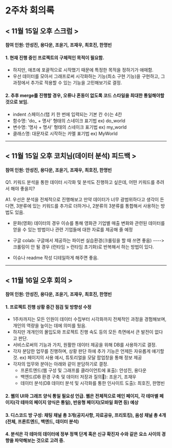 2주차 회의록
=============

< 11월 15일 오후 스크럼 >
-------------
#### 참여 인원: 안성진, 용다운, 조윤기, 조재우, 최호진, 한명빈

#### 1. 현재 진행 중인 프로젝트의 구체적인 목적이 필요함.
* 하지만, 애초에 포괄적으로 시작했기 때문에 특정한 목적을 정하기가 애매함.
* 우선 데이터를 모아서 그래프로써 시각화하는 기능(최소 구현 기능)을 구현하고, 그 과정에서 추가로 적용할 수 있는 기능을 고민해보기로 결정.

#### 2. 추후 merge를 진행할 경우, 오류나 혼동이 없도록 코드 스타일을 최대한 통일해야할 것으로 보임.
* indent 스페이스(탭 키 한 번에 입력되는 기본 칸 수)는 4칸
* 함수명: 'do_ + 명사' 형태의 스네이크 표기법 ex) do_world
* 변수명: '명사 + 명사' 형태의 스네이크 표기법 ex) my_world
* 클래스명: 대문자로 시작하는 카멜 표기법 ex) MyWorld


***
< 11월 15일 오후 코치님(데이터 분석) 피드백 >
-------------
#### 참여 인원: 안성진, 용다운, 조윤기, 조재우, 최호진, 한명빈

Q1. 키워드 분석을 통한 데이터 시각화 및 분석도 진행하고 싶은데, 어떤 키워드를 추려서 해야 좋을지?

A1. 우선은 분석을 전체적으로 진행해보고 만약 데이터가 너무 광범위하다고 생각이 든다면, 3분류에 있는 키워드를 추가로 더하거나, 2분류의 3분류를 통합해서 사용하는 방법도 있음.

* 문화(영화) 데이터의 경우 이슈를 통해 영화관 기업별 매출 변화와 관련된 데이터를 얻을 수 있는 방법이나 관련 기업들에 대한 자료를 제공해 줄 예정

* 구글 colab: 구글에서 제공하는 파이썬 실습환경(크롤링을 할 때 쓰면 좋음) ----> 크롤링이 안 될 경우 (런타임 > 런타임 초기화)로 반복해서 하는 방법이 있다.

* 이슈나 readme 작성 디테일하게 해주면 좋음.


***
< 11월 16일 오후 회의 >
-------------
#### 참여 인원: 안성진, 용다운, 조윤기, 조재우, 최호진, 한명빈

#### 1. 프로젝트 진행 상황 중간 점검 및 방향성 수정
* 1주차까지는 모든 인원이 데이터 수집부터 시각화까지 전체적인 과정을 경험해보며, 개인의 역량을 높이는 데에 의미를 뒀음.
* 하지만 개개인의 몰입도와 프로젝트 진행 속도 등의 모든 측면에서 큰 발전이 없다고 판단.
* 서비스로써의 기능과 가치, 원활한 데이터 제공을 위해 DB를 사용하기로 결정.
* 각자 분담한 업무를 진행하며, 상황 판단 하에 추가 기능은 언제든 자유롭게 얘기할 것. ex) 페이지의 사용 예시, 튜토리얼을 모달 팝업창을 통해 정보 제공
* 각자의 업무와 분야는 아래와 같이 분담하기로 결정.
  * 프론트엔드(웹 구성 및 그래프를 클라이언트에 표출): 안성진, 용다운
  * 백엔드(DB 환경 구축 및 데이터 저장과 질의): 조윤기, 조재우
  * 데이터 분석(DB 데이터 분석 및 시각화를 통한 인사이트 도출): 최호진, 한명빈

#### 2. 웹의 UI와 그래프 양식 통일 필요성 언급. 웹은 전체적으로 메인 페이지, 각 테마별 페이지(각 테마의 페이지 양식은 통일), 반응형 페이지(모바일 화면 등) 예상

#### 3. 디스코드 방 구성: 채팅 채널 총 3개(공지사항, 자료공유, 프리토킹), 음성 채널 총 4개(전체, 프론트엔드, 백엔드, 데이터 분석)

#### 4. 분석은 각 테마의 데이터에 정부 정책 단계 혹은 신규 확진자 수와 같은 요소 사이의 경향을 파악해보는 것으로 고려 중.



